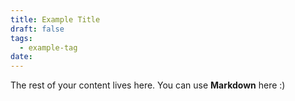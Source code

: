 ```yaml
---
title: Example Title
draft: false
tags:
  - example-tag
date:
---
```

 
The rest of your content lives here. You can use **Markdown** here :)